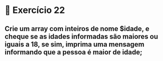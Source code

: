 # :dart: Exercício 22
## Crie um array com inteiros de nome $idade, e cheque se as idades informadas são maiores ou iguais a 18, se sim, imprima uma mensagem informando que a pessoa é maior de idade;

